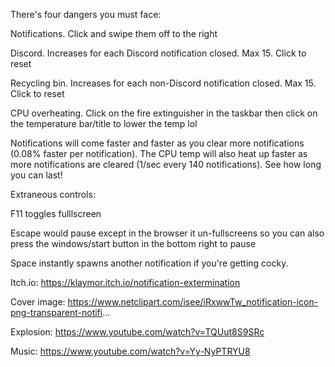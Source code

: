 There's four dangers you must face:

Notifications. Click and swipe them off to the right

Discord. Increases for each Discord notification closed. Max 15. Click to reset

Recycling bin. Increases for each non-Discord notification closed. Max 15. Click to reset

CPU overheating. Click on the fire extinguisher in the taskbar then click on the temperature bar/title to lower the temp lol



Notifications will come faster and faster as you clear more notifications (0.08% faster per notification). The CPU temp will also heat up faster as more notifications are cleared (1/sec every 140 notifications). See how long you can last!

Extraneous controls:

F11 toggles fulllscreen

Escape would pause except in the browser it un-fullscreens so you can also press the windows/start button in the bottom right to pause

Space instantly spawns another notification if you're getting cocky.

Itch.io: https://klaymor.itch.io/notification-extermination

Cover image: https://www.netclipart.com/isee/iRxwwTw_notification-icon-png-transparent-notifi...

Explosion: https://www.youtube.com/watch?v=TQUut8S9SRc

Music: https://www.youtube.com/watch?v=Yy-NyPTRYU8